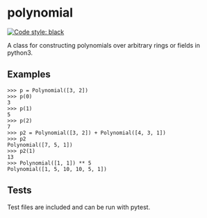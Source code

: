 # polynomial

[![Code style: black](https://img.shields.io/badge/code%20style-black-000000.svg)](https://github.com/ambv/black)

A class for constructing polynomials over arbitrary rings or fields in python3.

## Examples

    >>> p = Polynomial([3, 2])
    >>> p(0)
    3
    >>> p(1)
    5
    >>> p(2)
    7
    >>> p2 = Polynomial([3, 2]) + Polynomial([4, 3, 1])
    >>> p2
    Polynomial([7, 5, 1])
    >>> p2(1)
    13
    >>> Polynomial([1, 1]) ** 5
    Polynomial([1, 5, 10, 10, 5, 1])

## Tests

Test files are included and can be run with pytest.

